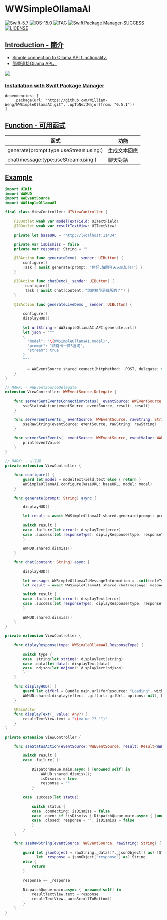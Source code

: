 # WWSimpleOllamaAI

[![Swift-5.7](https://img.shields.io/badge/Swift-5.7-orange.svg?style=flat)](https://developer.apple.com/swift/) [![iOS-15.0](https://img.shields.io/badge/iOS-15.0-pink.svg?style=flat)](https://developer.apple.com/swift/) ![TAG](https://img.shields.io/github/v/tag/William-Weng/WWSimpleOllamaAI) [![Swift Package Manager-SUCCESS](https://img.shields.io/badge/Swift_Package_Manager-SUCCESS-blue.svg?style=flat)](https://developer.apple.com/swift/) [![LICENSE](https://img.shields.io/badge/LICENSE-MIT-yellow.svg?style=flat)](https://developer.apple.com/swift/)

## [Introduction - 簡介](https://swiftpackageindex.com/William-Weng)
- [Simple connection to Ollama API functionality.](https://github.com/ollama/ollama/blob/main/docs/api.md)
- [簡單連接Ollama API。](https://dribbble.com/shots/22339104-Crab-Loading-Gif)

![](./Example.webp)

### [Installation with Swift Package Manager](https://medium.com/彼得潘的-swift-ios-app-開發問題解答集/使用-spm-安裝第三方套件-xcode-11-新功能-2c4ffcf85b4b)
```
dependencies: [
    .package(url: "https://github.com/William-Weng/WWSimpleOllamaAI.git", .upToNextMajor(from: "0.5.1"))
]
```

## [Function - 可用函式](https://william-weng.github.io/2025/01/docker容器大家一起來當鯨魚搬運工吧/)
|函式|功能|
|-|-|
|generate(prompt:type:useStream:using:)|生成文本回應|
|chat(message:type:useStream:using:)|聊天對話|

## [Example](https://ezgif.com/video-to-webp)
```swift
import UIKit
import WWHUD
import WWEventSource
import WWSimpleOllamaAI

final class ViewController: UIViewController {
    
    @IBOutlet weak var modelTextField: UITextField!
    @IBOutlet weak var resultTextView: UITextView!
    
    private let baseURL = "http://localhost:11434"
    
    private var isDismiss = false
    private var response: String = ""
    
    @IBAction func generateDemo(_ sender: UIButton) {
        configure()
        Task { await generate(prompt: "你好,請問今天天氣如何?") }
    }
    
    @IBAction func chatDemo(_ sender: UIButton) {
         configure()
         Task { await chat(content: "您的模型是幾版的？") }
    }
    
    @IBAction func generateLiveDemo(_ sender: UIButton) {
        
        configure()
        displayHUD()
        
        let urlString = WWSimpleOllamaAI.API.generate.url()
        let json = """
        {
          "model": "\(WWSimpleOllamaAI.model)",
          "prompt": "請寫出一首5言詞",
          "stream": true
        }
        """
        
        _ = WWEventSource.shared.connect(httpMethod: .POST, delegate: self, urlString: urlString, httpBodyType: .string(json))
    }
}

// MARK: - WWEventSourceDelegate
extension ViewController: WWEventSource.Delegate {
    
    func serverSentEventsConnectionStatus(_ eventSource: WWEventSource, result: Result<WWEventSource.ConnectionStatus, any Error>) {
        sseStatusAction(eventSource: eventSource, result: result)
    }
    
    func serverSentEvents(_ eventSource: WWEventSource, rawString: String) {
        sseRawString(eventSource: eventSource, rawString: rawString)
    }
    
    func serverSentEvents(_ eventSource: WWEventSource, eventValue: WWEventSource.EventValue) {
        print(eventValue)
    }
}

// MARK: - 小工具
private extension ViewController {
    
    func configure() {
        guard let model = modelTextField.text else { return }
        WWSimpleOllamaAI.configure(baseURL: baseURL, model: model)
    }
    
    func generate(prompt: String) async {
        
        displayHUD()

        let result = await WWSimpleOllamaAI.shared.generate(prompt: prompt, type: .string())
        
        switch result {
        case .failure(let error): displayText(error)
        case .success(let responseType): diplayResponse(type: responseType)
        }
        
        WWHUD.shared.dismiss()
    }

    func chat(content: String) async {
        
        displayHUD()
        
        let message: WWSimpleOllamaAI.MessageInformation = .init(roleType: .user, content: content)
        let result = await WWSimpleOllamaAI.shared.chat(message: message)
        
        switch result {
        case .failure(let error): displayText(error)
        case .success(let responseType): diplayResponse(type: responseType)
        }
        
        WWHUD.shared.dismiss()
    }
}

private extension ViewController {
    
    func diplayResponse(type: WWSimpleOllamaAI.ResponseType) {
        
        switch type {
        case .string(let string): displayText(string)
        case .data(let data): displayText(data)
        case .ndjson(let ndjson): displayText(ndjson)
        }
    }
    
    func displayHUD() {
        guard let gifUrl = Bundle.main.url(forResource: "Loading", withExtension: ".gif") else { return }
        WWHUD.shared.display(effect: .gif(url: gifUrl, options: nil), height: 256.0, backgroundColor: .black.withAlphaComponent(0.3))
    }
    
    @MainActor
    func displayText(_ value: Any?) {
        resultTextView.text = "\(value ?? "")"
    }
}

private extension ViewController {
    
    func sseStatusAction(eventSource: WWEventSource, result: Result<WWEventSource.ConnectionStatus, any Error>) {
        
        switch result {
        case .failure(_):
            
            DispatchQueue.main.async { [unowned self] in
                WWHUD.shared.dismiss();
                isDismiss = true
                response = ""
            }
            
        case .success(let status):
                        
            switch status {
            case .connecting: isDismiss = false
            case .open: if !isDismiss { DispatchQueue.main.async { [unowned self] in WWHUD.shared.dismiss(); isDismiss = true }}
            case .closed: response = ""; isDismiss = false
            }
        }
    }
    
    func sseRawString(eventSource: WWEventSource, rawString: String) {
        
        guard let jsonObject = rawString._data()?._jsonObject() as? [String: Any],
              let _response = jsonObject["response"] as? String
        else {
            return
        }
        
        response += _response
                
        DispatchQueue.main.async { [unowned self] in
            resultTextView.text = response
            resultTextView._autoScrollToBottom()
        }
    }
}
```

